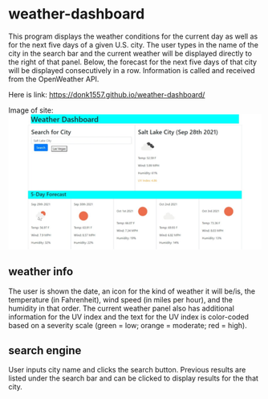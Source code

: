 # weather-dashboard
This program displays the weather conditions for the current day as well as for the next five days of a given U.S. city. The user types in the name of the city in the search bar and the current weather will be displayed directly to the right of that panel. Below, the forecast for the next five days of that city will be displayed consecutively in a row. Information is called and received from the OpenWeather API.

Here is link: https://donk1557.github.io/weather-dashboard/

Image of site: ![Weather Dashboard](./asset/weather_board.jpeg) 

## weather info
The user is shown the date, an icon for the kind of weather it will be/is, the temperature (in Fahrenheit), wind speed (in miles per hour), and the humidity in that order. The current weather panel also has additional information for the UV index and the text for the UV index is color-coded based on a severity scale (green = low; orange = moderate; red = high).

## search engine
User inputs city name and clicks the search button. Previous results are listed under the search bar and can be clicked to display results for the that city.